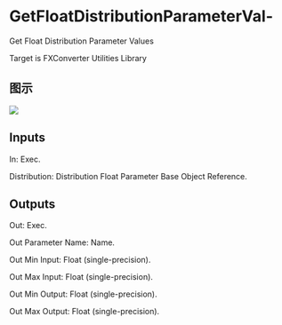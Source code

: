 # GetFloatDistributionParameterVal-

Get Float Distribution Parameter Values

Target is FXConverter Utilities Library

## 图示

![]($-20221218-19015759.png)

## Inputs

In: Exec.

Distribution: Distribution Float Parameter Base Object Reference.  

## Outputs

Out: Exec.

Out Parameter Name: Name.

Out Min Input: Float (single-precision).

Out Max Input: Float (single-precision).

Out Min Output: Float (single-precision).

Out Max Output: Float (single-precision).

